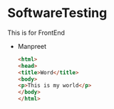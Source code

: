 # SoftwareTesting
This is for FrontEnd
* Manpreet
  ```html
  <html>
  <head>
  <title>Word</title>
  <body>
  <p>This is my world</p>
  </body>
  </html>
  ```
